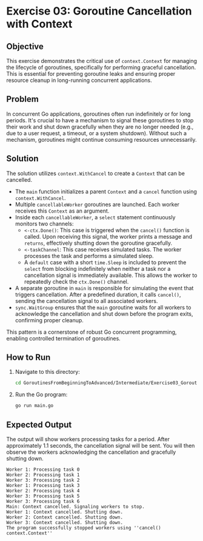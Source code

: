 # Exercise 03: Goroutine Cancellation with Context

## Objective

This exercise demonstrates the critical use of `context.Context` for managing the lifecycle of goroutines, specifically for performing graceful cancellation. This is essential for preventing goroutine leaks and ensuring proper resource cleanup in long-running concurrent applications.

## Problem

In concurrent Go applications, goroutines often run indefinitely or for long periods. It's crucial to have a mechanism to signal these goroutines to stop their work and shut down gracefully when they are no longer needed (e.g., due to a user request, a timeout, or a system shutdown). Without such a mechanism, goroutines might continue consuming resources unnecessarily.

## Solution

The solution utilizes `context.WithCancel` to create a `Context` that can be cancelled.
-   The `main` function initializes a parent `Context` and a `cancel` function using `context.WithCancel`.
-   Multiple `cancellableWorker` goroutines are launched. Each worker receives this `Context` as an argument.
-   Inside each `cancellableWorker`, a `select` statement continuously monitors two channels:
    -   `<-ctx.Done()`: This case is triggered when the `cancel()` function is called. Upon receiving this signal, the worker prints a message and `returns`, effectively shutting down the goroutine gracefully.
    -   `<-taskChannel`: This case receives simulated tasks. The worker processes the task and performs a simulated sleep.
    -   A `default` case with a short `time.Sleep` is included to prevent the `select` from blocking indefinitely when neither a task nor a cancellation signal is immediately available. This allows the worker to repeatedly check the `ctx.Done()` channel.
-   A separate goroutine in `main` is responsible for simulating the event that triggers cancellation. After a predefined duration, it calls `cancel()`, sending the cancellation signal to all associated workers.
-   `sync.WaitGroup` ensures that the `main` goroutine waits for all workers to acknowledge the cancellation and shut down before the program exits, confirming proper cleanup.

This pattern is a cornerstone of robust Go concurrent programming, enabling controlled termination of goroutines.

## How to Run

1. Navigate to this directory:
   ```bash
   cd GoroutinesFromBeginningToAdvanced/Intermediate/Exercise03_GoroutineCancellation
   ```

2. Run the Go program:
   ```bash
   go run main.go
   ```

## Expected Output

The output will show workers processing tasks for a period. After approximately 1.1 seconds, the cancellation signal will be sent. You will then observe the workers acknowledging the cancellation and gracefully shutting down.

```text
Worker 1: Processing task 0
Worker 2: Processing task 1
Worker 3: Processing task 2
Worker 1: Processing task 3
Worker 2: Processing task 4
Worker 3: Processing task 5
Worker 3: Processing task 6
Main: Context cancelled. Signaling workers to stop.
Worker 1: Context cancelled. Shutting down. 
Worker 2: Context cancelled. Shutting down. 
Worker 3: Context cancelled. Shutting down. 
The program successfully stopped workers using ''cancel() context.Context''
```
